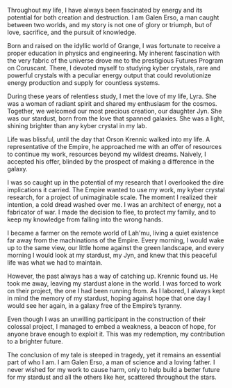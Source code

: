 Throughout my life, I have always been fascinated by energy and its potential for both creation and destruction. I am Galen Erso, a man caught between two worlds, and my story is not one of glory or triumph, but of love, sacrifice, and the pursuit of knowledge.

Born and raised on the idyllic world of Grange, I was fortunate to receive a proper education in physics and engineering. My inherent fascination with the very fabric of the universe drove me to the prestigious Futures Program on Coruscant. There, I devoted myself to studying kyber crystals, rare and powerful crystals with a peculiar energy output that could revolutionize energy production and supply for countless systems.

During these years of relentless study, I met the love of my life, Lyra. She was a woman of radiant spirit and shared my enthusiasm for the cosmos. Together, we welcomed our most precious creation, our daughter Jyn. She was our stardust, born from the love that spanned galaxies. She was a light, shining brighter than any kyber crystal in my lab.

Life was blissful, until the day that Orson Krennic walked into my life. A representative of the Empire, he approached me with an offer of resources to continue my work, resources beyond my wildest dreams. Naively, I accepted his offer, blinded by the prospect of making a difference in the galaxy.

I was so caught up in the potential of my research that I overlooked the dire implications it carried. The Empire wanted to use my work, my kyber crystal research, for a project of unimaginable scale. The moment I realized their intention, a cold dread washed over me. I was an architect of energy, not a fabricator of war. I made the decision to flee, to protect my family, and to keep my knowledge from falling into the wrong hands.

I became a farmer on the remote world of Lah'mu, living a quiet existence far away from the machinations of the Empire. Every morning, I would wake up to the same view, our little home against the green landscape, and every morning I would look at my stardust, my Jyn, and knew that this peaceful life was what we had to maintain.

However, the past always has a way of catching up. Krennic found us. He took me away, leaving my stardust alone in the world. I was forced to work on their project, the one I had been running from. As I labored, I always kept in mind the memory of my stardust, hoping against hope that one day I would see her again, in a galaxy free of the Empire’s tyranny.

Even though I was an unwilling participant in the construction of their colossal project, I managed to embed a weakness, a beacon of hope, for anyone brave enough to exploit it. This was my redemption, my contribution to a brighter future.

The conclusion of my tale is steeped in tragedy, yet it remains an essential part of who I am. I am Galen Erso, a man of science and a loving father. I never wished for my work to cause harm, only to help build a better future for my stardust and all the others like her, scattered throughout the stars.
